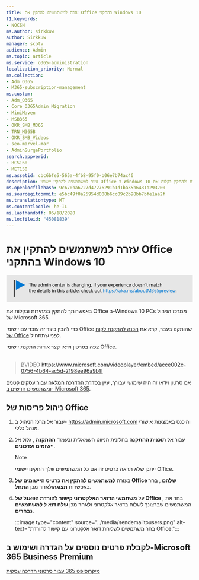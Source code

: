 ```yaml
---
title: עזרה למשתמשים להתקין את Office בהתקני Windows 10
f1.keywords:
- NOCSH
ms.author: sirkkuw
author: Sirkkuw
manager: scotv
audience: Admin
ms.topic: article
ms.service: o365-administration
localization_priority: Normal
ms.collection:
- Adm_O365
- M365-subscription-management
ms.custom:
- Adm_O365
- Core_O365Admin_Migration
- MiniMaven
- MSB365
- OKR_SMB_M365
- TRN_M365B
- OKR_SMB_Videos
- seo-marvel-mar
- AdminSurgePortfolio
search.appverid:
- BCS160
- MET150
ms.assetid: cbc6bfe5-565a-4fb8-95f0-b06e7b74ac46
description: עזור למשתמשים להתקין יישומי Office ב-Windows 10 התקנים ולהתקין בקלות את Office ב-Windows 10 PCs ממרכז הניהול של Microsoft 365.
ms.openlocfilehash: 9c670ba6727d47276291b1d1ba35b6431a293200
ms.sourcegitcommit: e5bc49f0a25954d008b6cc09c2b98bb7bfe1aa2f
ms.translationtype: MT
ms.contentlocale: he-IL
ms.lasthandoff: 06/18/2020
ms.locfileid: "45081839"
---
```

# <a name="help-your-users-install-office-on-windows-10-devices"></a>עזרה למשתמשים להתקין את Office בהתקני Windows 10

[![תווית המיידעת אותך שמרכז הניהול משתנה ושניתן למצוא פרטים נוספים ב- aka.ms/aboutM365preview.](../media/m365admincenterchanging.png)](https://docs.microsoft.com/office365/admin/microsoft-365-admin-center-preview)

באפשרותך להתקין במהירות ובקלות את Office ב-Windows 10 PCs ממרכז הניהול של Microsoft 365.
  
כדי להבין כיצד זה עובד עם יישומי Office שהותקנו בעבר, קרא את [הכנה להתקנת לקוח של Office](prepare-for-office-client-deployment.md) לפני שתתחיל.

צפה בסרטון וידאו קצר אודות התקנת יישומי Office.<br><br>

> [!VIDEO https://www.microsoft.com/videoplayer/embed/acce002c-0756-4b64-ac5d-2198ee96a9b1] 

אם סרטון וידאו זה היה שימושי עבורך, עיין ב[סדרת ההדרכה המלאה עבור עסקים קטנים ומשתמשים חדשים ב- Microsoft 365](https://support.microsoft.com/office/6ab4bbcd-79cf-4000-a0bd-d42ce4d12816).

## <a name="manage-office-deployments"></a>ניהול פריסות של Office

1. עבור אל מרכז הניהול ב- <a href="https://go.microsoft.com/fwlink/p/?linkid=2024339" target="_blank">https://admin.microsoft.com</a> והיכנס באמצעות אישורי מנהל כללי. 

2. עבור אל **תוכנית ההתקנה** בחלונית הניווט השמאלית ובעמוד **ההתקנה** , גלול אל **יישומים ועדכונים**.
    > [!NOTE]
    > ייתכן שלא תראה כרטיס זה אם כל המשתמשים שלך התקינו יישומי Office.
  
3. בעזרה **למשתמשים להתקין את כרטיס היישומים של Office שלהם** , בחר באפשרות **תצוגה**ולאחר מכן **התחל**.
    
4. על **משתמשי הדואר האלקטרוני קישור להורדת הפאנל של Office** , בחר את המשתמשים שברצונך לשלוח בדואר אלקטרוני ולאחר מכן **שלח דוא ל למשתמשים נבחרים**.

    
      :::image type="content" source="../media/sendemailtousers.png" alt-text="בחר משתמשים לשליחת דואר אלקטרוני עם קישור להורדת Office.":::

## <a name="for-more-on-setting-up-and-using-microsoft-365-business-premium"></a>לקבלת פרטים נוספים על הגדרה ושימוש ב-Microsoft 365 Business Premium

[מיקרוסופט 365 עבור סרטוני הדרכה עסקית](https://support.microsoft.com/office/6ab4bbcd-79cf-4000-a0bd-d42ce4d12816)
